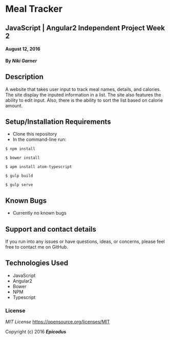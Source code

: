 # Meal Tracker
## JavaScript | Angular2 Independent Project Week 2

#### August 12, 2016

#### By _**Niki Garner**_

## Description
A website that takes user input to track meal names, details, and calories. The site display the inputed information in a list. The site also features the ability to edit input. Also, there is the ability to sort the list based on calorie amount.

## Setup/Installation Requirements

* Clone this repository
* In the command-line run:
```
$ npm install
```
```
$ bower install
```
```
$ apm install atom-typescript
```
```
$ gulp build
```
```
$ gulp serve
```

## Known Bugs

* Currently no known bugs

## Support and contact details

If you run into any issues or have questions, ideas, or concerns, please feel free to contact me on GitHub.

## Technologies Used

* JavaScript
* Angular2
* Bower
* NPM
* Typescript

### License

*MIT License*
<a href="https://opensource.org/licenses/MIT">https://opensource.org/licenses/MIT</a>

Copyright (c) 2016 **_Epicodus_**
